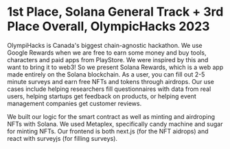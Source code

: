# 1st Place, Solana General Track + 3rd Place Overall, OlympicHacks 2023

OlympiHacks is Canada's biggest chain-agnostic hackathon. We use Google Rewards when we are free to earn some money and buy tools, characters and paid apps from PlayStore. We were inspired by this and want to bring it to web3! So we present Solana Rewards, which is a web app made entirely on the Solana blockchain. As a user, you can fill out 2-5 minute surveys and earn free NFTs and tokens through airdrops. Our use cases include helping researchers fill questionnaires with data from real users, helping startups get feedback on products, or helping event management companies get customer reviews.

We built our logic for the smart contract as well as minting and airdroping NFTs with Solana. We used Metaplex, specifically candy machine and sugar for minting NFTs. Our frontend is both next.js (for the NFT aidrops) and react with surveyjs (for filling surveys).
